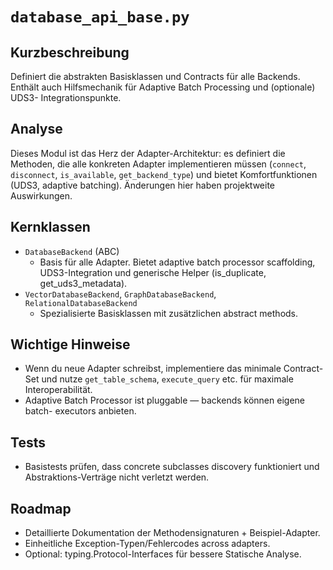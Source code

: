 # `database_api_base.py`

Kurzbeschreibung
-----------------
Definiert die abstrakten Basisklassen und Contracts für alle Backends. Enthält
auch Hilfsmechanik für Adaptive Batch Processing und (optionale) UDS3-
Integrationspunkte.

Analyse
-------
Dieses Modul ist das Herz der Adapter-Architektur: es definiert die Methoden,
die alle konkreten Adapter implementieren müssen (`connect`, `disconnect`,
`is_available`, `get_backend_type`) und bietet Komfortfunktionen (UDS3,
adaptive batching). Änderungen hier haben projektweite Auswirkungen.

Kernklassen
-----------
- `DatabaseBackend` (ABC)
  - Basis für alle Adapter. Bietet adaptive batch processor scaffolding,
    UDS3-Integration und generische Helper (is_duplicate, get_uds3_metadata).
- `VectorDatabaseBackend`, `GraphDatabaseBackend`, `RelationalDatabaseBackend`
  - Spezialisierte Basisklassen mit zusätzlichen abstract methods.

Wichtige Hinweise
-----------------
- Wenn du neue Adapter schreibst, implementiere das minimale Contract-Set und
  nutze `get_table_schema`, `execute_query` etc. für maximale Interoperabilität.
- Adaptive Batch Processor ist pluggable — backends können eigene batch-
  executors anbieten.

Tests
-----
- Basistests prüfen, dass concrete subclasses discovery funktioniert und
  Abstraktions-Verträge nicht verletzt werden.

Roadmap
-------
- Detaillierte Dokumentation der Methodensignaturen + Beispiel-Adapter.
- Einheitliche Exception-Typen/Fehlercodes across adapters.
- Optional: typing.Protocol-Interfaces für bessere Statische Analyse.
